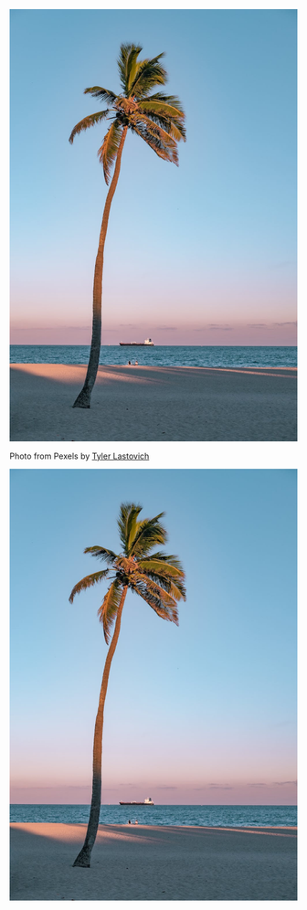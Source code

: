 ![](./pexels-photo-1576955.jpeg)

Photo from Pexels by [Tyler Lastovich](https://www.pexels.com/photo/photo-of-coconut-tree-on-seashore-1576955/)

![](pexels-photo-1576955.jpeg)
